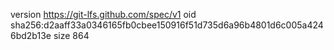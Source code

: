 version https://git-lfs.github.com/spec/v1
oid sha256:d2aaff33a0346165fb0cbee150916f51d735d6a96b4801d6c005a4246bd2b13e
size 864
